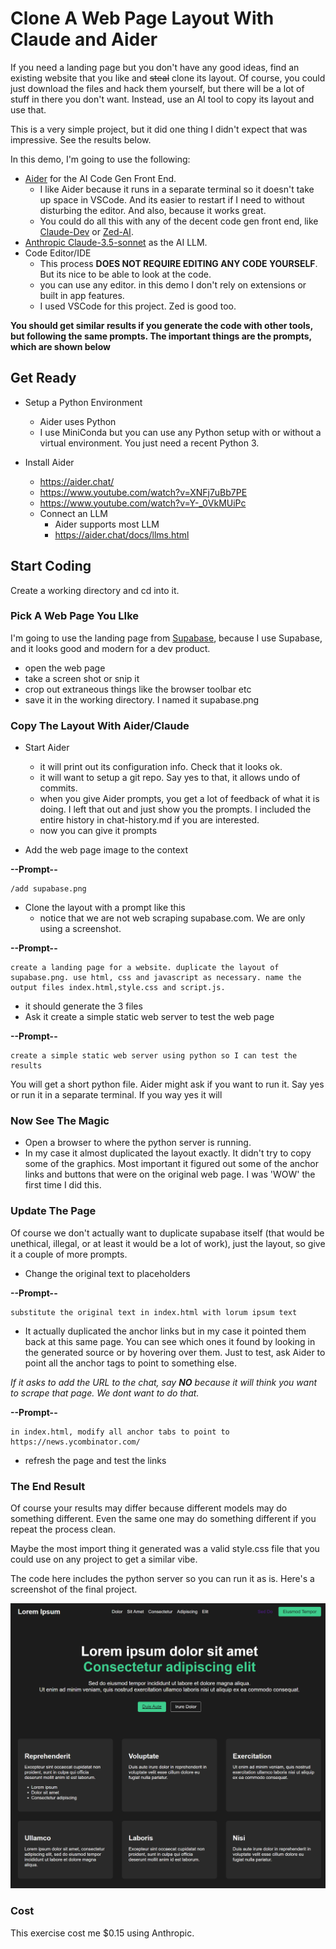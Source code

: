 # Clone A Web Page Layout With Claude and Aider

If you need a landing page but you don't have any good ideas, find an existing website that you like and ~~steal~~ clone its layout. Of course, you could just download the files and hack them yourself, but there will be a lot of stuff in there you don't want. Instead, use an AI tool to copy its layout and use that.

This is a very simple project, but it did one thing I didn't expect that was impressive. See the results below.

In this demo, I'm going to use the following:

- [Aider](https://aider.chat/) for the AI Code Gen Front End.
  - I like Aider because it runs in a separate terminal so it doesn't take up space in VSCode. And its easier to restart if I need to without disturbing the editor. And also, because it works great. 
  - You could do all this with any of the decent code gen front end, like [Claude-Dev](https://github.com/saoudrizwan/claude-dev) or [Zed-AI](https://zed.dev/blog/zed-ai). 
- [Anthropic Claude-3.5-sonnet](https://www.anthropic.com/news/claude-3-5-sonnet?ref=hjortur.blog) as the AI LLM. 
- Code Editor/IDE
  - This process **DOES NOT REQUIRE EDITING ANY CODE YOURSELF**. But its nice to be able to look at the code.
  - you can use any editor. in this demo I don't rely on extensions or built in app features. 
  - I used VSCode for this project. Zed is good too.

**You should get similar results if you generate the code with other tools, but following the same prompts. The important things are the prompts, which are shown below**

## Get Ready

- Setup a Python Environment 
  - Aider uses Python
  - I use MiniConda but you can use any Python setup with or without a virtual environment. You just need a recent Python 3.

- Install Aider
  - https://aider.chat/
  - https://www.youtube.com/watch?v=XNFj7uBb7PE
  - https://www.youtube.com/watch?v=Y-_0VkMUiPc
  - Connect an LLM
    - Aider supports most LLM
    - https://aider.chat/docs/llms.html

## Start Coding

Create a working directory and cd into it.

### Pick A Web Page You LIke 

I'm going to use the landing page from [Supabase](https://supabase.com/), because I use Supabase, and it looks good and modern for a dev product.

- open the web page
- take a screen shot or snip it
- crop out extraneous things like the browser toolbar etc
- save it in the working directory. I named it supabase.png

### Copy The Layout With Aider/Claude

- Start Aider
  - it will print out its configuration info. Check that it looks ok. 
  - it will want to setup a git repo. Say yes to that, it allows undo of commits.
  - when you give Aider prompts, you get a lot of feedback of what it is doing. I left that out and just show you the prompts. I included the entire history in chat-history.md if you are interested.
  - now you can give it prompts

- Add the web page image to the context

**--Prompt--**
```text
/add supabase.png
```
- Clone the layout with a prompt like this
  - notice that we are not web scraping supabase.com. We are only using a screenshot.

**--Prompt--**
```text
create a landing page for a website. duplicate the layout of supabase.png. use html, css and javascript as necessary. name the output files index.html,style.css and script.js.
```
  - it should generate the 3 files
- Ask it create a simple static web server to test the web page

**--Prompt--**
```text
create a simple static web server using python so I can test the results
```
You will get a short python file. Aider might ask if you want to run it. Say yes or run it in a separate terminal. If you way yes it will 

 ### Now See The Magic

 - Open a browser to where the python server is running.
 - In my case it almost duplicated the layout exactly.  It didn't try to copy some of the graphics. Most important it figured out some of the anchor links and buttons that were on the original web page. I was 'WOW' the first time I did this.

### Update The Page

Of course we don't actually want to duplicate supabase itself (that would be unethical, illegal, or at least it would be a lot of work), just the layout, so give it a couple of more prompts.

- Change the original text to placeholders

**--Prompt--**
```text
substitute the original text in index.html with lorum ipsum text
```

- It actually duplicated the anchor links but in my case it pointed them back at this same page. You can see which ones it found by looking in the generated source or by hovering over them. Just to test, ask Aider to point all the anchor tags to point to something else.

*If it asks to add the URL to the chat, say **NO** because it will think you want to scrape that page. We dont want to do that.*

**--Prompt--**
```text
in index.html, modify all anchor tabs to point to https://news.ycombinator.com/
```
- refresh the page and test the links

### The End Result

Of course your results may differ because different models may do something different. Even the same one may do something different if you repeat the process clean.

Maybe the most import thing it generated was a valid style.css file that you could use on any project to get a similar vibe.

The code here includes the python server so you can run it as is. Here's a screenshot of the final project.

<img src="./result.png"/>
  
### Cost

This exercise cost me $0.15 using Anthropic. 
